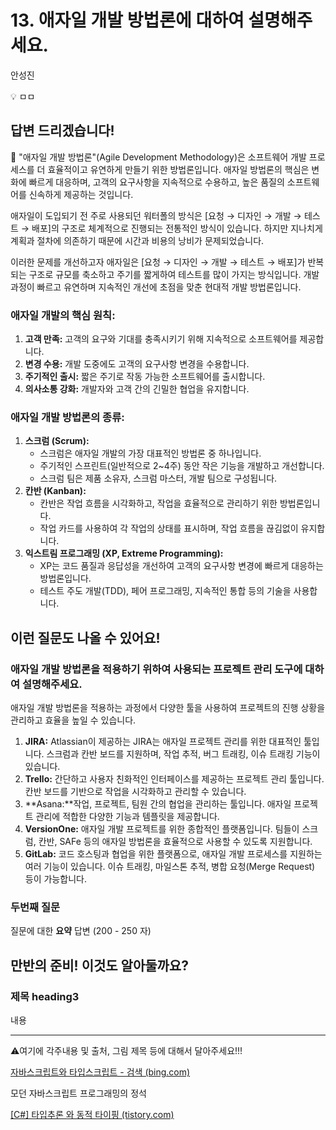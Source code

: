 # 13. 애자일 개발 방법론에 대하여 설명해주세요.

안성진

💡 ㅁㅁ

## **답변 드리겠습니다!**

<aside>
📌 "애자일 개발 방법론"(Agile Development Methodology)은 소프트웨어 개발 프로세스를 더 효율적이고 유연하게 만들기 위한 방법론입니다. 애자일 방법론의 핵심은 변화에 빠르게 대응하며, 고객의 요구사항을 지속적으로 수용하고, 높은 품질의 소프트웨어를 신속하게 제공하는 것입니다.

</aside>

애자일이 도입되기 전 주로 사용되던 워터폴의 방식은 [요청 → 디자인 → 개발 → 테스트 → 배포]의 구조로 체계적으로 진행되는 전통적인 방식이 있습니다. 하지만 지나치게 계획과 절차에 의존하기 때문에 시간과 비용의 낭비가 문제되었습니다.

이러한 문제를 개선하고자 애자일은 [요청 → 디자인 → 개발 → 테스트 → 배포]가 반복되는 구조로 규모를 축소하고 주기를 짧게하여 테스트를 많이 가지는 방식입니다. 개발과정이 빠르고 유연하며 지속적인 개선에 초점을 맞춘 현대적 개발 방법론입니다.

### **애자일 개발의 핵심 원칙:**

1. **고객 만족:** 고객의 요구와 기대를 충족시키기 위해 지속적으로 소프트웨어를 제공합니다.
2. **변경 수용:** 개발 도중에도 고객의 요구사항 변경을 수용합니다.
3. **주기적인 출시:** 짧은 주기로 작동 가능한 소프트웨어를 출시합니다.
4. **의사소통 강화:** 개발자와 고객 간의 긴밀한 협업을 유지합니다.

### 애자일 개발 방법론의 종류:

1. **스크럼 (Scrum):**
    - 스크럼은 애자일 개발의 가장 대표적인 방법론 중 하나입니다.
    - 주기적인 스프린트(일반적으로 2~4주) 동안 작은 기능을 개발하고 개선합니다.
    - 스크럼 팀은 제품 소유자, 스크럼 마스터, 개발 팀으로 구성됩니다.
2. **칸반 (Kanban):**
    - 칸반은 작업 흐름을 시각화하고, 작업을 효율적으로 관리하기 위한 방법론입니다.
    - 작업 카드를 사용하여 각 작업의 상태를 표시하며, 작업 흐름을 끊김없이 유지합니다.
3. **익스트림 프로그래밍 (XP, Extreme Programming):**
    - XP는 코드 품질과 응답성을 개선하여 고객의 요구사항 변경에 빠르게 대응하는 방법론입니다.
    - 테스트 주도 개발(TDD), 페어 프로그래밍, 지속적인 통합 등의 기술을 사용합니다.

## **이런 질문도 나올 수 있어요!**

### 애자일 개발 방법론을 적용하기 위하여 사용되는 프로젝트 관리 도구에 대하여 설명해주세요.

애자일 개발 방법론을 적용하는 과정에서 다양한 툴을 사용하여 프로젝트의 진행 상황을 관리하고 효율을 높일 수 있습니다. 

1. **JIRA:** Atlassian이 제공하는 JIRA는 애자일 프로젝트 관리를 위한 대표적인 툴입니다. 스크럼과 칸반 보드를 지원하며, 작업 추적, 버그 트래킹, 이슈 트래킹 기능이 있습니다.
2. **Trello:** 간단하고 사용자 친화적인 인터페이스를 제공하는 프로젝트 관리 툴입니다. 칸반 보드를 기반으로 작업을 시각화하고 관리할 수 있습니다.
3. **Asana:**작업, 프로젝트, 팀원 간의 협업을 관리하는 툴입니다. 애자일 프로젝트 관리에 적합한 다양한 기능과 템플릿을 제공합니다.
4. **VersionOne:** 애자일 개발 프로젝트를 위한 종합적인 플랫폼입니다. 팀들이 스크럼, 칸반, SAFe 등의 애자일 방법론을 효율적으로 사용할 수 있도록 지원합니다.
5. **GitLab:** 코드 호스팅과 협업을 위한 플랫폼으로, 애자일 개발 프로세스를 지원하는 여러 기능이 있습니다. 이슈 트래킹, 마일스톤 추적, 병합 요청(Merge Request) 등이 가능합니다.

### **두번째 질문**

질문에 대한 **요약** 답변 (200 - 250 자)

## **만반의 준비! 이것도 알아둘까요?**

### **제목 heading3**

내용

---

⚠️여기에 각주내용 및 출처, 그림 제목 등에 대해서 달아주세요!!!

[자바스크립트와 타입스크립트 - 검색 (bing.com)](https://www.bing.com/search?q=%EC%9E%90%EB%B0%94%EC%8A%A4%ED%81%AC%EB%A6%BD%ED%8A%B8%EC%99%80+%ED%83%80%EC%9E%85%EC%8A%A4%ED%81%AC%EB%A6%BD%ED%8A%B8&form=ANNTH1&refig=6928828129b64dd3b6ac85bf3b044c80)

모던 자바스크립트 프로그래밍의 정석

[[C#] 타입추론 와 동적 타이핑 (tistory.com)](https://bongho-cha.tistory.com/29#:~:text=%EB%8F%99%EC%A0%81%20%ED%83%80%EC%9D%B4%ED%95%91%EC%9D%B4%EB%9E%80%20%EC%BD%94%EB%93%9C%EB%A5%BC%20%EC%9E%91%EC%84%B1%ED%95%98%EB%8A%94%20%EC%82%AC%EC%9A%A9%EC%9E%90%EA%B0%80%20%EC%A7%81%EC%A0%91%20%EC%9E%90%EB%A3%8C%ED%98%95%EC%9D%84%20%EC%A0%95%ED%95%B4%EC%A3%BC%EC%A7%80,%EC%9E%87%EC%A7%80%EB%A7%8C%20%EC%BD%94%EB%93%9C%20%EC%8B%A4%ED%96%89%20%EC%8B%9C%EA%B0%84%EC%9D%B4%20%EC%83%81%EB%8C%80%EC%A0%81%EC%9C%BC%EB%A1%9C%20%EB%8A%90%EB%A6%AC%EB%8B%A4%EB%8A%94%20%EB%8B%A8%EC%A0%90%EC%9D%B4%20%EC%9E%88%EB%8B%A4.)